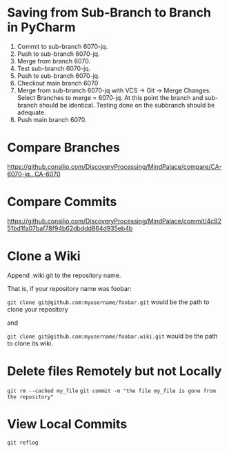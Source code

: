 # Saving from Sub-Branch to Branch in PyCharm

1. Commit to sub-branch 6070-jq.
2. Push to sub-branch 6070-jq.
3. Merge from branch 6070.
4. Test sub-branch 6070-jq.
5. Push to sub-branch 6070-jq.
5. Checkout main branch 6070
6. Merge from sub-branch 6070-jq with VCS -> Git -> Merge Changes. Select Branches to merge = 6070-jq.
    At this point the branch and sub-branch should be identical. Testing done on the subbranch should be adequate.
7. Push main branch 6070.

# Compare Branches

https://github.consilio.com/DiscoveryProcessing/MindPalace/compare/CA-6070-jq...CA-6070

# Compare Commits

https://github.consilio.com/DiscoveryProcessing/MindPalace/commit/4c8251bd1fa07baf78f94b62dbddd864d935eb4b


# Clone a Wiki

Append .wiki.git to the repository name.

That is, if your repository name was foobar:

`git clone git@github.com:myusername/foobar.git` would be the path to clone your repository

and

`git clone git@github.com:myusername/foobar.wiki.git` would be the path to clone its wiki.


# Delete files Remotely but not Locally

`git rm --cached my_file`
`git commit -m "the file my_file is gone from the repository"`


# View Local Commits

`git reflog`
